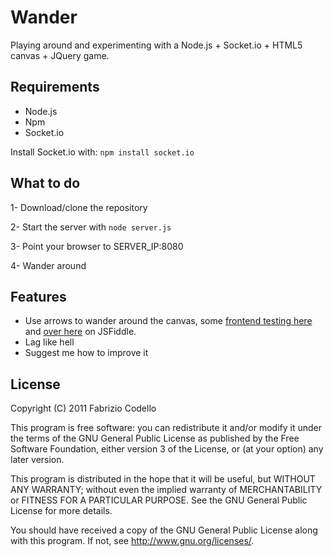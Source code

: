 Wander
======

Playing around and experimenting with a Node.js + Socket.io + HTML5 canvas + JQuery game.

Requirements
------------

* Node.js
* Npm
* Socket.io

Install Socket.io with:
``npm install socket.io``

What to do
----------

1- Download/clone the repository

2- Start the server with ``node server.js``

3- Point your browser to SERVER_IP:8080

4- Wander around


Features
--------

* Use arrows to wander around the canvas, some [frontend testing here](http://jsfiddle.net/Fabryz/MyMbr/10/) and [over here](http://jsfiddle.net/Fabryz/BTsRb/) on JSFiddle.
* Lag like hell
* Suggest me how to improve it

License
-------

Copyright (C) 2011  Fabrizio Codello

This program is free software: you can redistribute it and/or modify
it under the terms of the GNU General Public License as published by
the Free Software Foundation, either version 3 of the License, or
(at your option) any later version.

This program is distributed in the hope that it will be useful,
but WITHOUT ANY WARRANTY; without even the implied warranty of
MERCHANTABILITY or FITNESS FOR A PARTICULAR PURPOSE.  See the
GNU General Public License for more details.

You should have received a copy of the GNU General Public License
along with this program.  If not, see <http://www.gnu.org/licenses/>.
